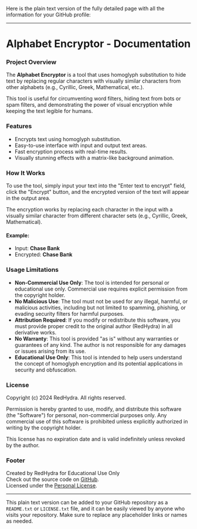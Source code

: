 Here is the plain text version of the fully detailed page with all the information for your GitHub profile:

---

# Alphabet Encryptor - Documentation

### Project Overview

The **Alphabet Encryptor** is a tool that uses homoglyph substitution to hide text by replacing regular characters with visually similar characters from other alphabets (e.g., Cyrillic, Greek, Mathematical, etc.).

This tool is useful for circumventing word filters, hiding text from bots or spam filters, and demonstrating the power of visual encryption while keeping the text legible for humans.

### Features

- Encrypts text using homoglyph substitution.
- Easy-to-use interface with input and output text areas.
- Fast encryption process with real-time results.
- Visually stunning effects with a matrix-like background animation.

### How It Works

To use the tool, simply input your text into the "Enter text to encrypt" field, click the "Encrypt" button, and the encrypted version of the text will appear in the output area.

The encryption works by replacing each character in the input with a visually similar character from different character sets (e.g., Cyrillic, Greek, Mathematical).

#### Example:

- Input: **Chase Bank**
- Encrypted: **Сhаѕе Βаոk**

### Usage Limitations

- **Non-Commercial Use Only**: The tool is intended for personal or educational use only. Commercial use requires explicit permission from the copyright holder.
- **No Malicious Use**: The tool must not be used for any illegal, harmful, or malicious activities, including but not limited to spamming, phishing, or evading security filters for harmful purposes.
- **Attribution Required**: If you modify or redistribute this software, you must provide proper credit to the original author (RedHydra) in all derivative works.
- **No Warranty**: This tool is provided "as is" without any warranties or guarantees of any kind. The author is not responsible for any damages or issues arising from its use.
- **Educational Use Only**: This tool is intended to help users understand the concept of homoglyph encryption and its potential applications in security and obfuscation.

### License

Copyright (c) 2024 RedHydra. All rights reserved.

Permission is hereby granted to use, modify, and distribute this software (the "Software") for personal, non-commercial purposes only. Any commercial use of this software is prohibited unless explicitly authorized in writing by the copyright holder.

This license has no expiration date and is valid indefinitely unless revoked by the author.

### Footer

Created by RedHydra for Educational Use Only  
Check out the source code on [GitHub](https://github.com/root60).  
Licensed under the [Personal License](LICENSE.txt).

---

This plain text version can be added to your GitHub repository as a `README.txt` or `LICENSE.txt` file, and it can be easily viewed by anyone who visits your repository. Make sure to replace any placeholder links or names as needed.
